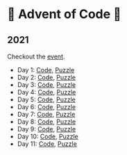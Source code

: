 # 🎄 Advent of Code 🎄

## 2021

Checkout the [event](https://adventofcode.com/2021).

-   Day 1: [Code](https://github.com/Stevemaster92/advent-of-code/tree/main/01), [Puzzle](https://adventofcode.com/2021/day/1)
-   Day 2: [Code](https://github.com/Stevemaster92/advent-of-code/tree/main/02), [Puzzle](https://adventofcode.com/2021/day/2)
-   Day 3: [Code](https://github.com/Stevemaster92/advent-of-code/tree/main/03), [Puzzle](https://adventofcode.com/2021/day/3)
-   Day 4: [Code](https://github.com/Stevemaster92/advent-of-code/tree/main/04), [Puzzle](https://adventofcode.com/2021/day/4)
-   Day 5: [Code](https://github.com/Stevemaster92/advent-of-code/tree/main/05), [Puzzle](https://adventofcode.com/2021/day/5)
-   Day 6: [Code](https://github.com/Stevemaster92/advent-of-code/tree/main/06), [Puzzle](https://adventofcode.com/2021/day/6)
-   Day 7: [Code](https://github.com/Stevemaster92/advent-of-code/tree/main/07), [Puzzle](https://adventofcode.com/2021/day/7)
-   Day 8: [Code](https://github.com/Stevemaster92/advent-of-code/tree/main/08), [Puzzle](https://adventofcode.com/2021/day/8)
-   Day 9: [Code](https://github.com/Stevemaster92/advent-of-code/tree/main/09), [Puzzle](https://adventofcode.com/2021/day/9)
-   Day 10: [Code](https://github.com/Stevemaster92/advent-of-code/tree/main/10), [Puzzle](https://adventofcode.com/2021/day/10)
-   Day 11: [Code](https://github.com/Stevemaster92/advent-of-code/tree/main/11), [Puzzle](https://adventofcode.com/2021/day/11)
